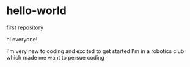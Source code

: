 # hello-world
first repository

hi everyone!


I'm very new to coding and excited to get started
I'm in a robotics club which made me want to persue coding
